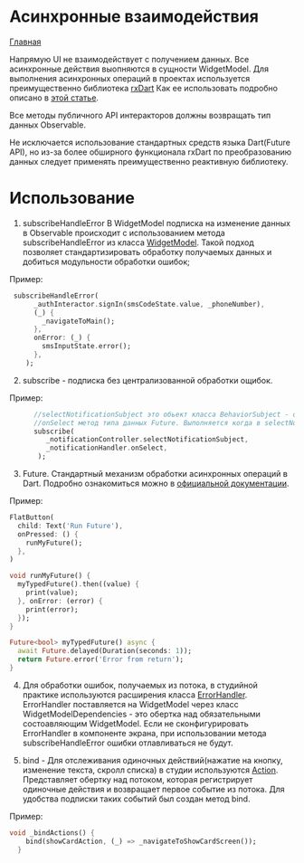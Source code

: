 # Асинхронные взаимодействия

[Главная](../main.md)

Напрямую UI не взаимодействует с получением данных.
Все асинхронные действия выопняются в сущности WidgetModel.
Для выполнения асинхронных операций в проектах используется преимущественно библиотека [rxDart][rx_dart_link]
Как ее использовать подробно описано в [этой статье][rx_dart_habr].

Все методы публичного API интеракторов должны возвращать тип данных Observable.

Не исключается использование стандартных средств языка Dart(Future API), но из-за более обширного функционала 
rxDart по преобразованию данных следует применять преимущественно реактивную библиотеку.

# Использование

1) subscribeHandleError
В WidgetModel подписка на изменение данных в Observable происходит c использованием метода subscribeHandleError
из класса [WidgetModel](../../mwwm/lib/src/widget_model.dart). Такой подход позволяет стандартизировать
обработку получаемых данных и добиться модульности обработки ошибок;

Пример: 

```dart
 subscribeHandleError(
      _authInteractor.signIn(smsCodeState.value, _phoneNumber),
      (_) {
        _navigateToMain();
      },
      onError: (_) {
        smsInputState.error();
      },
    );
```
    
2) subscribe - подписка без централизованной обработки ощибок.

Пример:

```dart
      //selectNotificationSubject это обьект класса BehaviorSubject - один из видов потоков из rxDart
      //onSelect метод типа данных Future. Выполняется когда в selectNotificationSubject просиходит како-либо изменение
      subscribe(
         _notificationController.selectNotificationSubject,
         _notificationHandler.onSelect,
       );
```

3) Future. Стандартный механизм обработки асинхронных операций в Dart. Подробно ознакомиться
можно в [официальной документации][future_link].

Пример:

```dart
FlatButton(
  child: Text('Run Future'),
  onPressed: () {
    runMyFuture();
  },
)

void runMyFuture() {
  myTypedFuture().then((value) {
    print(value);
  }, onError: (error) {
    print(error);
  });
}

Future<bool> myTypedFuture() async {
  await Future.delayed(Duration(seconds: 1));
  return Future.error('Error from return');
}
```

4) Для обработки ошибок, получаемых из потока, в студийной практике
используются расширения класса [ErrorHandler](../../mwwm/lib/src/error_handler.dart).
ErrorHandler поставляется на WidgetModel через класс WidgetModelDependencies - это обертка над обязательными состоавляющим WidgetModel.
Если не сконфигурировать ErrorHandler в компоненте экрана, при использовании метода subscribeHandleError 
ошибки отлавливаться не будут.

5) bind - Для отслеживания одиночных действий(нажатие на кнопку, изменение текста, скролл списка) в студии
используются [Action](../../mwwm/lib/src/event/action.dart). Представляет обертку над потоком, которая регистрирует
одиночные действия и возвращает первое событие из потока. Для удобства подписки таких событий был создан метод bind.

Пример:

```dart
void _bindActions() {
    bind(showCardAction, (_) => _navigateToShowCardScreen());
  }
```

[rx_dart_link]:https://pub.dev/packages/rxdart
[rx_dart_habr]:https://habr.com/ru/post/451292/
[future_link]:https://api.flutter.dev/flutter/dart-async/Future-class.html